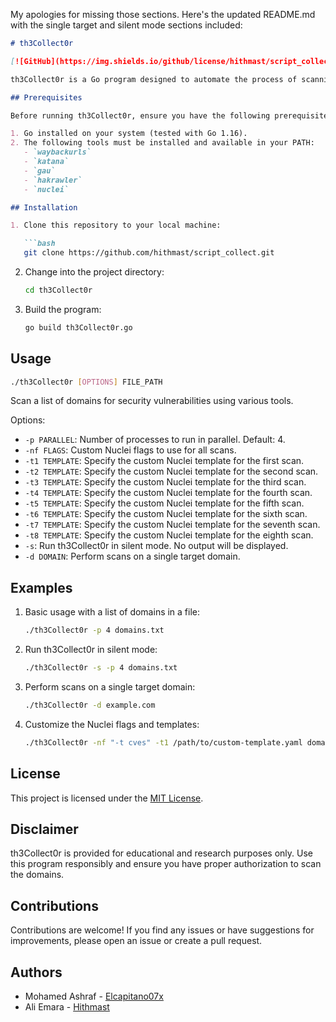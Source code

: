 My apologies for missing those sections. Here's the updated README.md with the single target and silent mode sections included:

```markdown
# th3Collect0r

[![GitHub](https://img.shields.io/github/license/hithmast/script_collect)](https://github.com/hithmast/script_collect/blob/th3Collect0r/LICENSE)

th3Collect0r is a Go program designed to automate the process of scanning a list of domains for security vulnerabilities using various tools. It combines the outputs of waybackurls, katana, gau, and hakrawler, and performs fuzzing scans using custom Nuclei templates to identify potential security issues.

## Prerequisites

Before running th3Collect0r, ensure you have the following prerequisites:

1. Go installed on your system (tested with Go 1.16).
2. The following tools must be installed and available in your PATH:
   - `waybackurls`
   - `katana`
   - `gau`
   - `hakrawler`
   - `nuclei`

## Installation

1. Clone this repository to your local machine:

   ```bash
   git clone https://github.com/hithmast/script_collect.git
   ```

2. Change into the project directory:

   ```bash
   cd th3Collect0r
   ```

3. Build the program:

   ```bash
   go build th3Collect0r.go
   ```

## Usage

```bash
./th3Collect0r [OPTIONS] FILE_PATH
```

Scan a list of domains for security vulnerabilities using various tools.

Options:

- `-p PARALLEL`: Number of processes to run in parallel. Default: 4.
- `-nf FLAGS`: Custom Nuclei flags to use for all scans.
- `-t1 TEMPLATE`: Specify the custom Nuclei template for the first scan.
- `-t2 TEMPLATE`: Specify the custom Nuclei template for the second scan.
- `-t3 TEMPLATE`: Specify the custom Nuclei template for the third scan.
- `-t4 TEMPLATE`: Specify the custom Nuclei template for the fourth scan.
- `-t5 TEMPLATE`: Specify the custom Nuclei template for the fifth scan.
- `-t6 TEMPLATE`: Specify the custom Nuclei template for the sixth scan.
- `-t7 TEMPLATE`: Specify the custom Nuclei template for the seventh scan.
- `-t8 TEMPLATE`: Specify the custom Nuclei template for the eighth scan.
- `-s`: Run th3Collect0r in silent mode. No output will be displayed.
- `-d DOMAIN`: Perform scans on a single target domain.

## Examples

1. Basic usage with a list of domains in a file:

   ```bash
   ./th3Collect0r -p 4 domains.txt
   ```

2. Run th3Collect0r in silent mode:

   ```bash
   ./th3Collect0r -s -p 4 domains.txt
   ```

3. Perform scans on a single target domain:

   ```bash
   ./th3Collect0r -d example.com
   ```

4. Customize the Nuclei flags and templates:

   ```bash
   ./th3Collect0r -nf "-t cves" -t1 /path/to/custom-template.yaml domains.txt
   ```

## License

This project is licensed under the [MIT License](LICENSE).

## Disclaimer

th3Collect0r is provided for educational and research purposes only. Use this program responsibly and ensure you have proper authorization to scan the domains.

## Contributions

Contributions are welcome! If you find any issues or have suggestions for improvements, please open an issue or create a pull request.

## Authors

- Mohamed Ashraf - [Elcapitano07x](https://github.com/ElcapitanoO7x)
- Ali Emara - [Hithmast](https://github.com/hithmast)
